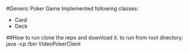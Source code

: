#Generic Poker Game
Implemented following classes:
- Card
- Deck

##How to run
clone the repo and download it.
to run from root directory:
java -cp /bin VideoPokerClient